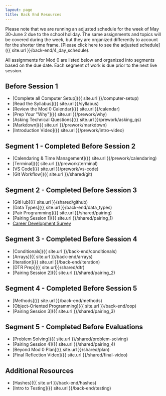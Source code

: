 ```yaml
---
layout: page
title: Back End Resources
---
```


Please note that we are running an adjusted schedule for the week of May 30-June 2 due to the school holiday. The same assignments and topics will be covered during the week, but they are organized differently to account for the shorter time frame. [Please click here to see the adjusted schedule]({{ site.url }}/back-end/4_day_schedule).

All assignments for Mod 0 are listed below and organized into segments based on the due date. Each segment of work is due prior to the next live session.

## Before Session 1
* [Complete all Computer Setup]({{ site.url }}/computer-setup) 
* [Read the Syllabus]({{ site.url }}/syllabus) 
* [Review the Mod 0 Calendar]({{ site.url }}/calendar)
* [Prep Your "Why"]({{ site.url }}/prework/why)
* [Asking Technical Questions]({{ site.url }}/prework/asking_qs) 
* [Markdown]({{ site.url }}/prework/markdown)
* [Introduction Video]({{ site.url }}/prework/intro-video)

## Segment 1 - Completed Before Session 2
* [Calendaring & Time Management]({{ site.url }}/prework/calendaring)
* [Terminal]({{ site.url }}/prework/terminal)
* [VS Code]({{ site.url }}/prework/vs-code)
* [Git Workflow]({{ site.url }}/shared/git)

## Segment 2 - Completed Before Session 3
* [GitHub]({{ site.url }}/shared/github)
* [Data Types]({{ site.url }}/back-end/data_types)
* [Pair Programming]({{ site.url }}/shared/pairing)
* [Pairing Session 1]({{ site.url }}/shared/pairing_1)
* <a href="https://airtable.com/appl0fblUIvOotJko/shrAI3LMVuM3cDwq6" target="_blank">Career Development Survey</a>

## Segment 3 - Completed Before Session 4
* [Conditionals]({{ site.url }}/back-end/conditionals)
* [Arrays]({{ site.url }}/back-end/arrays)
* [Iteration]({{ site.url }}/back-end/iteration)
* [DTR Prep]({{ site.url}}/shared/dtr)
* [Pairing Session 2]({{ site.url }}/shared/pairing_2)

## Segment 4 - Completed Before Session 5
* [Methods]({{ site.url }}/back-end/methods)
* [Object-Oriented Programming]({{ site.url }}/back-end/oop)
* [Pairing Session 3]({{ site.url }}/shared/pairing_3)

## Segment 5 - Completed Before Evaluations
* [Problem Solving]({{ site.url }}/shared/problem-solving)
* [Pairing Session 4]({{ site.url }}/shared/pairing_4)
* [Beyond Mod 0 Plan]({{ site.url }}/shared/plan)
* [Final Reflection Video]({{ site.url }}/shared/final-video)

## Additional Resources
* [Hashes]({{ site.url }}/back-end/hashes)
* [Intro to Testing]({{ site.url }}/back-end/testing)

<br>
<br>
<br>
<br>
<br>
<br>